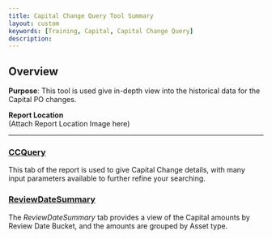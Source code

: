 ```yaml
---
title: Capital Change Query Tool Summary
layout: custom
keywords: [Training, Capital, Capital Change Query]
description: 
---
```


## Overview

**Purpose**:  This tool is used give in-depth view into the historical data for the Capital PO changes.

**Report Location**<br>
(Attach Report Location Image here)

___
### [ CCQuery ](/bApps/InterjectTraining/Capital/CCQuery.html)

This tab of the report is used to give Capital Change details, with many input parameters available to further refine your searching.

### [ ReviewDateSummary ](/bApps/InterjectTraining/Capital/ReviewDateSummary.html)

The *ReviewDateSummary* tab provides a view of the Capital amounts by Review Date Bucket, and the amounts are grouped by Asset type.